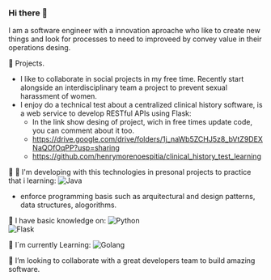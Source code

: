 ### Hi there 👋

I am a software engineer with a innovation aproache who like to create new things and look for processes to need to improveed by convey value in their operations desing.

🔭 Projects.
- I like to collaborate in social projects in my free time. Recently start alongside an interdisciplinary team a project to prevent sexual harassment of women.
- I enjoy do a technical test about a centralized clinical history software, is a web service to develop RESTful APIs using Flask:
  - In the link show desing of project, wich in free times update code, you can comment about it too.
   - https://drive.google.com/drive/folders/1j_naWb5ZCHJ5z8_bVtZ9DEXNaQOfOqPP?usp=sharing
   - https://github.com/henrymorenoespitia/clinical_history_test_learning
  
 💼 🧪 I'm developing with this technologies in presonal projects to practice that i learning:
![Java](https://img.shields.io/badge/Java-3DDC84?style=for-the-badge&logo=java&logoColor=white&labelColor=101010)</br>
+ enforce programming basis such as arquitectural and design patterns, data structures, alogorithms.
 
🧱 I have basic knowledge on:
![Python](https://img.shields.io/badge/Python-3DDC84?style=for-the-badge&logo=python&logoColor=white&labelColor=101010)</br>
![Flask](https://img.shields.io/badge/Flask-3DDC84?style=for-the-badge&logo=flask&logoColor=white&labelColor=101010)</br>

 
 🌱 I´m currently Learning:
 ![Golang](https://img.shields.io/badge/Golang-3DDC84?style=for-the-badge&logo=golang&logoColor=white&labelColor=101010)</br>



👯 I’m looking to collaborate with a great developers team to build amazing software.

<!--
**henrymorenoespitia/henrymorenoespitia** is a ✨ _special_ ✨ repository because its `README.md` (this file) appears on your GitHub profile.

Here are some ideas to get you started:

- 🔭 I’m currently working on ...
- 🌱 I’m currently learning ...
- 👯 I’m looking to collaborate on ...
- 🤔 I’m looking for help with ...
- 💬 Ask me about ...
- 📫 How to reach me: ...
- 😄 Pronouns: ...
- ⚡ Fun fact: ...
- ![Django](https://img.shields.io/badge/Django-3DDC84?style=for-the-badge&logo=django&logoColor=white&labelColor=101010)</br>
- ![React](https://img.shields.io/badge/React-3DDC84?style=for-the-badge&logo=react&logoColor=white&labelColor=101010)</br>
-->
